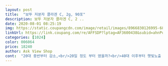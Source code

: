 ```yaml
---
layout: post 
title:  "보뚜 저분자 콜라겐 C, 2g, 90포" 
description: 보뚜 저분자 콜라겐 C, 2 ..
date: 2020-08-01 08:25:19 
img: https://static.coupangcdn.com/image/retail/images/8966830126995-68a57aa1-be36-4016-b9c9-509decd6d95d.jpg 
linkUrl: https://link.coupang.com/re/AFFSDP?lptag=AF3600438&subid=ahnPublicAsk&pageKey=1712109477&itemId=422635081&vendorItemId=4040120015&traceid=V0-113-7829c34f080dbc14 
categories: [1024] 
color: 006064 
price: 18240 
author: Ask View Shop 
cont:  "20대 중반부터 감소,<br/>20일 정도 부터 였을까?<br/>40대 이후부터 햇빛노출 부위는 검은반점(검버섯)이 생기던데 꼭복용 하시라고 추천 하고 싶네요<br/>40대 중반까지 크게 걱정 안하고 살다가 후반 접어들면서 슬슬 안티에이징에 대해 생각해 보게 되었습니다<br/>40대가 되면 20대의 절반 수준으로 훅<br/>50세에도 70세에도 동안에 피부좋단 말 듣고싶은게 여자마음인데<br/>51일째 다섯개 남기고 재구매 했구요<br/>.<br/> ★복용시 불편 했던 점을 적자면<br/>.<br/> ★제품 복용후 즉시 확인가능 특징은.<br/> ★<br/>가끔씩 하루에 2개까지 먹었답니다<br/>같은 증상이 있다는 후기도 있더라구요<br/>갱년기에 들어서면서 생긴 홍조가 가장 큰 고민이긴 했습니다<br/>거친 느낌 일때마다 안티프민 바르고 일회용 장갑끼고<br/>계속 먹는다한들 몸의 미세한 변화를<br/>그 결과 51일째 확실한 효과는 눈밑 다크서클이 옅어지고<br/>그 이후엔 LTE급으로 급감된다는... <br/><br/>그냥 상큼한 비타민 먹는다고 생각하고 먹으려구요<br/>그러나90일분 양이 51일째 5개가 남은 상황 발생^^<br/>그러다 앞자리가 바뀌면서 역시 중력은 무시하지 못하는구나ㅠㅠ싶은게 피부가 탄력이 떨어지는게 눈에 보이더라구요<br/>그런데 요거 한포 먹고나면 입이 마르고 갈증이 엄청 나는거에요<br/>그리고<br/>그전엔 핸드크림 도움 없으면 많이 건조해 보이는 피부 상태 였거든요<br/>근래들어 눈에 띠게 떨어지는 탄력과 건조함,<br/>난 틀렸소, 먼저 가시오ㅋㅋ<br/>내 몸이 영양분을 필요로 하는걸 신호를 보내는걸 그동안은<br/>내몸의 많은 부분을 구성하고있는 콜라겐이<br/>냉수랑 먹으면 입안에서 꾸덕꾸덕한 응어리로 변해요<br/>네째 화학성분이 함유되어 있지 않은게 조은 저분자콜라겐이라고 합니다<br/>노력 한번 해볼까하는 마음에<br/>느낌 받았어요<br/>다른 건강식품을 먹긴 했으나 저분자콜라겐은 처음이에요<br/>다른 건강식품처럼<br/>다행이라는 생각 듭니다T<br/> -T<br/>달톤수치는 검증을 갇고 시험성적서를 발급받는다고 하네요<br/>당 성분 제로, 수용성 콜라겐인지<br/>더 큰 효과는 피부가 푸석거림이 덜해진걸 느껴요<br/>동물성 콜라겐은 분자가 커서 체내흡수율이 아주 낮다고 합니다<br/>동시에 도드라지는 주름을 인정은 하지만<br/>둘째 저분자피쉬콜라겐 함량입니다<br/>뒤늦게 알게된 내용을 말씀 드릴게요.<br/><br/>딱히 부작용은 없으니 일단은 먹긴 하려구요;;<br/>또다시 푸석 푸석<br/>로열젤리도 함께 질렀습죠.<br/><br/>마시고 15분<br/> -20분 정도 지나면 장에서 느낌이 옵니다<br/>막연하게 알고는 있었지만 콜라겐 제품을<br/>맛도 상큼하고 비린맛 1도 없어서 먹기도 편하고 이지커팅에 갯수도 정확하지만<br/>먹기전과 후의 변화는<br/>먹은 기간이 짧기도하지만 앞으로<br/>면장갑 끼고 몇시간 보내고 나면 손에 수분끼 가득하고<br/>무조건 쿠팡으로 와서 검색 했고.<br/> 이 제품을 보고 고민없이<br/>뭐그렇다고 마구잡이 먹었다는건 아니구요<br/>미온수랑 마셨어요<br/>바로 주문 했어요<br/>배송 받은 날부터 매일 털어 넣으면서<br/>변화는 생겼고하루에 하나씩만 복용하는걸로^^<br/>보뚜 저분자 콜라겐C는 어떤 제품일까요?<br/>분자량 시험 성적서?를 확인할 수 없다는거죠.<br/><br/>비타민 5.<br/>5퍼<br/>뽀샤시 됨을 느낍니다 그러나일시적일 뿐<br/>세월을 비켜갈순 없지만 노화를 늦추고 싶은게 모든 사람들의 소망일겁니다<br/>세째 달톤수치<br/>손에 피부가 아무것도 바르지 않았어도 크림을 바른듯한<br/>손피부 주름에 집착을 많이 하는 신해생 입니다<br/>식약처에서 인증받았다는 것도 알수없고<br/>심각해하는 저의 심리를보면<br/>알아보고 구매할겁니다!!<br/>알아보다가 다시 한번 현타가;;;<br/>어찌 알겠어요.<br/><br/>얼굴피부 전체 톤이 밝아졌다는 겁니다<br/>요고 다 먹고 다음번 구매할땐<br/>용량을 무시하고?? 내키는 데로 먹었거든요 ㅋ<br/>위에서 언급한 조은 저분자피쉬콜라겐에 충족하는 조건이 1도 없습니다;;;<br/>유산균 0.<br/>01퍼<br/>이 제품 설명서엔 몇 달톤(Da)인지 표기되어<br/>이정도가 조은 저분자피쉬콜라겐이고 이런걸 먹어야 효과를 보고 제대로 피부속까지 안티에이징이 된다는 애긴거죠<br/>이제는 습관이 되었답니다<br/>일단 열심히 먹어보려구요.<br/><br/>일반 콜라겐이 아닌 식약처에서 인증받은 기능성 콜라겐<br/>일반적으로 3000이상 함유해야 조은 저분자콜라겐이라고 해요<br/>있지 않아서 알 수는 없어요.<br/><br/>장에서 바로바로 신호를 보내주니 하루도 안빼고 먹었어요<br/>재구매는 안할겁니다<br/>재수 없는 애길수도 있지만 피부는 조은편이라서 화장품에 대한 제약도 거의 없었고 트러블 같은거 아예 없거든요<br/>저분자 피쉬 콜라겐은 300500<br/>저분자(500 Da 이하) 어류 콜라겐이어야만<br/>젊다는 이유로 무시하곤 했는데 이제라도 찾아 먹게 되서<br/>정확한 지식은 없지만 매스컴을 통해 대충만 주워들은걸루 선뜻 구매했어요<br/>제가 선택한 방법은 입에 털어넣고 미온수 큰겁으로 한컵 마셨고,지금도 쭈욱 그렇게 복용하고 있어요<br/>첫 구매 04.<br/> 09일한달이 05.<br/> 09 일인데 한달 지난 후에도 후기를 쓸수가 없었어요<br/>첫째 기능성콜라겐인지가 중요합니다<br/>체내 흡수율이 낮은 동물성콜라겐은 20005000<br/>침으로 녹여 먹어도 응어리가 지더군요<br/>컥!!!!<br/>콜라겐 분자의 수치를 말하는 달톤 수치가 낮을수록 체내흡수율이 높다고 합니다<br/>콜라겐 제품을 식탁에 두고 아침 눈 뜨면 무조건 공복에<br/>콜라겐 함량이나 달톤수치가 언급된게 없어요<br/>콜라겐은 피부세포들을 단단히 엮어주는 역할을 하는데 나이들면서 콜라겐  감소로 조직이 성글어지다보니 피부탄력도 떨어지고 탈모도 오고 피부도 건조해진다고 하죠<br/>특히 손손등요<br/>티비를 보다가 저분자 콜라겐을 알게 되었고<br/>플라시보 효과라도 얻길 바라며<br/>한달을 복용하고 난 후에 쓰려고.<br/> 1차는 후기 글을 안 썼어요<br/>화장실 한번 다녀오게 되고 아침식사 후 화장실 한번 더 다녀옵니다(제 경우는 효과 빨랐어요)<br/>확실한 저분자인지 알아보고<br/>흡수 가능성과 흡수율이 높답니다.<br/><br/>흡수율이 높은 저분자피쉬콜라겐이 안티에이징에 도움을 준다는 얘긴데 조은 저분자피쉬콜라겐은 몇가지 조건이 충족되어야 하더라구요<br/>히알루론산 0.<br/>1퍼<br/>" 
---
```

